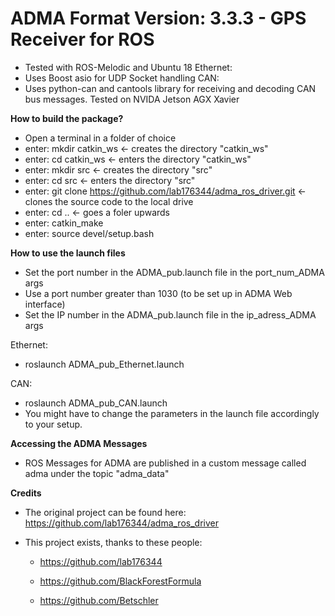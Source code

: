 # ADMA Format Version: 3.3.3 - GPS Receiver for ROS

- Tested with ROS-Melodic and Ubuntu 18
Ethernet:
- Uses Boost asio for UDP Socket handling
CAN:
- Uses python-can and cantools library for receiving and decoding CAN bus messages. Tested on NVIDA Jetson AGX Xavier

**How to build the package?**

- Open a terminal in a folder of choice
- enter: mkdir catkin_ws <- creates the directory "catkin_ws"
- enter: cd catkin_ws <- enters the directory "catkin_ws"
- enter: mkdir src <- creates the directory "src"
- enter: cd src <- enters the directory "src"
- enter: git clone https://github.com/lab176344/adma_ros_driver.git <- clones the source code to the local drive
- enter: cd ..  <- goes a foler upwards
- enter: catkin_make
- enter: source devel/setup.bash

**How to use the launch files**

 - Set the port number in the ADMA_pub.launch file in the port_num_ADMA args
 - Use a port number greater than 1030 (to be set up in ADMA Web interface)
 - Set the IP number in the ADMA_pub.launch file in the ip_adress_ADMA args
  
 Ethernet:
 - roslaunch ADMA_pub_Ethernet.launch
 
 CAN:
 - roslaunch ADMA_pub_CAN.launch
 - You might have to change the parameters in the launch file accordingly to your setup.

**Accessing the ADMA Messages**

 - ROS Messages for ADMA are published in a custom message called adma under the topic "adma_data"
 
**Credits**
 - The original project can be found here:
 https://github.com/lab176344/adma_ros_driver
 
 - This project exists, thanks to these people:
 
   - https://github.com/lab176344
 
   - https://github.com/BlackForestFormula
 
   - https://github.com/Betschler
 
 

